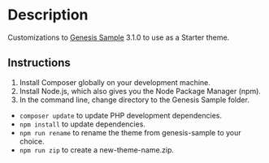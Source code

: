 # Description

Customizations to [Genesis Sample](https://github.com/studiopress/genesis-sample) 3.1.0 to use as a Starter theme.

## Instructions

1. Install Composer globally on your development machine.
2. Install Node.js, which also gives you the Node Package Manager (npm).
3. In the command line, change directory to the Genesis Sample folder.

- `composer update` to update PHP development dependencies.
- `npm install` to update dependencies.
- `npm run rename` to rename the theme from genesis-sample to your choice.
- `npm run zip` to create a new-theme-name.zip.
